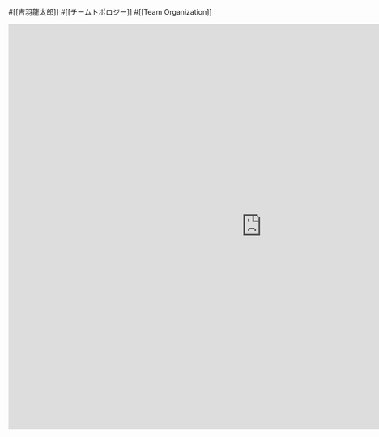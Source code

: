 #[[吉羽龍太郎]] #[[チームトポロジー]] #[[Team Organization]]

<iframe scrolling="no" frameborder="no" width="1000" height="800" src="https://slide.meguro.ryuzee.com/html_player/109?prefix=jsbe97a889fc13e7fa6e6b08aaf023c96a"></iframe>
